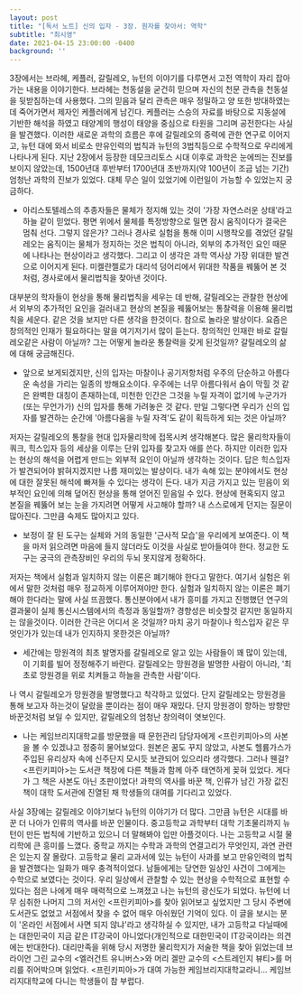 ```yaml
---
layout: post
title: "[독서 노트] 신의 입자 - 3장. 원자를 찾아서: 역학"
subtitle: "최시영"
date: 2021-04-15 23:00:00 -0400
background: ''
---
```

3장에서는 브라헤, 케플러, 갈릴레오, 뉴턴의 이야기를 다루면서 고전 역학이 자리 잡아가는 내용을 이야기한다. 브라헤는 천동설을 굳건히 믿으며 자신의 천문 관측을 천동설을 뒷받침하는데 사용했다. 그의 믿음과 달리 관측은 매우 정밀하고 양 또한 방대하였는데 죽어가면서 제자인 케플러에게 남긴다. 케플러는 스승의 자료를 바탕으로 지동설에 기반한 해석을 하였고 태양계의 행성이 태양을 중심으로 타원을 그리며 공전한다는 사실을 발견했다. 이러한 새로운 과학의 흐름은 후에 갈릴레오의 중력에 관한 연구로 이어지고, 뉴턴 대에 와서 비로소 만유인력의 법칙과 뉴턴의 3법칙등으로 수학적으로 우리에게 나타나게 된다. 지난 2장에서 등장한 데모크리토스 시대 이후로 과학은 눈에띄는 진보를 보이지 않았는데, 1500년대 후반부터 1700년대 초반까지(약 100년이 조금 넘는 기간) 엄청난 과학의 진보가 있었다. 대체 무슨 일이 있었기에 이런일이 가능할 수 있었는지 궁금하다.

+ 아리스토텔레스의 추종자들은 물체가 정지해 있는 것이 '가장 자연스러운 상태'라고 하늘 같이 믿었다. 평면 위에서 물체를 특정방향으로 밀면 잠시 움직이다가 결국은 멈춰 선다. 그렇지 않은가? 그러나 경사로 실험을 통해 이미 시행착오를 겪었던 갈릴레오는 움직이는 물체가 정지하는 것은 법칙이 아니라, 외부의 추가적인 요인 때문에 나타나는 현상이라고 생각했다. 그리고 이 생각은 과학 역사상 가장 위대한 발견으로 이어지게 된다. 미켈란젤로가 대리석 덩어리에서 위대한 작품을 꿰뚫어 본 것처럼, 경사로에서 물리법칙을 찾아낸 것이다.

대부분의 학자들이 현상을 통해 물리법칙을 세우는 데 반해, 갈릴레오는 관찰한 현상에서 외부의 추가적인 요인을 걸러내고 현상의 본질을 꿰뚫어보는 통찰력을 이용해 물리법칙을 세운다. 같은 것을 보지만 다른 생각을 한것이다. 참으로 놀라운 발상이다. 요즘은 창의적인 인재가 필요하다는 말을 여기저기서 많이 듣는다. 창의적인 인재란 바로 갈릴레오같은 사람이 아닐까? 그는 어떻게 놀라운 통찰력을 갖게 된것일까? 갈릴레오의 삶에 대해 궁금해진다.

+ 앞으로 보게되겠지만, 신의 입자는 마찰이나 공기저항처럼 우주의 단순하고 아름다운 속성을 가리는 일종의 방해요소이다. 우주에는 너무 아름다워서 숨이 막힐 것 같은 완벽한 대칭이 존재하는데, 미천한 인간은 그것을 누릴 자격이 없기에 누군가가(또는 무언가가) 신의 입자를 통해 가려놓은 것 같다. 만일 그렇다면 우리가 신의 입자를 발견하는 순간에 '아름다움을 누릴 자격'도 같이 획득하게 되는 것은 아닐까?

저자는 갈릴레오의 통찰을 현대 입자물리학에 접목시켜 생각해본다. 많은 물리학자들이 쿼크, 힉스입자 등의 세상을 이루는 단위 입자를 찾고자 애를 쓴다. 하지만 이러한 입자는 현상의 해석을 어렵게 만드는 외부적 요인이 아닐까 생각하는 것이다. 답은 힉스입자가 발견되어야 밝혀지겠지만 나름 재미있는 발상이다. 내가 속해 있는 분야에서도 현상에 대한 잘못된 해석에 빠져들 수 있다는 생각이 든다. 내가 지금 가지고 있는 믿음이 외부적인 요인에 의해 덮어진 현상을 통해 얻어진 믿음일 수 있다. 현상에 현혹되지 않고 본질을 꿰뚫어 보는 눈을 가지려면 어떻게 사고해야 할까? 내 스스로에게 던지는 질문이 많아진다. 그만큼 숙제도 많아지고 있다.

+ 보정이 잘 된 도구는 실체와 거의 동일한 '근사적 모습'을 우리에게 보여준다. 이 책을 마저 읽으려면 마음에 들지 않더라도 이것을 사실로 받아들여야 한다. 정교한 도구는 궁극의 관측장비인 우리의 두뇌 못지않게 정확하다.

저자는 책에서 실험과 일치하지 않는 이론은 폐기해야 한다고 말한다. 여기서 실험은 위에서 말한 것처럼 매우 정교하게 이루어져야만 한다. 실험과 일치하지 않는 이론은 폐기해야 한다라는 말에 사실 뜨끔했다. 통신분야에서 내가 흥미를 가지고 진행했던 연구의 결과물이 실제 통신시스템에서의 측정과 동일할까? 경향성은 비슷할것 같지만 동일하지는 않을것이다. 이러한 간극은 어디서 온 것일까? 마치 공기 마찰이나 힉스입자 같은 무엇인가가 있는데 내가 인지하지 못한것은 아닐까?

+ 세간에는 망원격의 최초 발명자를 갈릴레오로 알고 있는 사람들이 꽤 많이 있는데, 이 기회를 빌어 정정해주기 바란다. 갈릴레오는 망원경을 발명한 사람이 아니라, '최초로 망원경을 위로 치켜들고 하늘을 관측한 사람'이다.

나 역시 갈릴레오가 망원경을 발명했다고 착각하고 있었다. 단지 갈릴레오는 망원경을 통해 보고자 하는것이 달랐을 뿐이라는 점이 매우 재밌다. 단지 망원경이 향하는 방향만 바꾼것처럼 보일 수 있지만, 갈릴레오의 엄청난 창의력이 엿보인다.

+ 나는 케임브리지대학교를 방문했을 때 문헌관리 담당자에게 <프린키피아>의 사본을 볼 수 있겠냐고 정중히 물어보았다. 원본은 꿈도 꾸지 않았고, 사본도 헬륨가스가 주입된 유리상자 속에 신주단지 모시듯 보관되어 있으리라 생각했다. 그러나 웬걸? <프린키피아>는 도서관 책장에 다른 책들과 함께 아주 태연하게 꽂혀 있었다. 게다가 그 책은 사본도 아닌 초판이었다! 과학의 역사를 바꾼 책, 인류가 남긴 가장 값진 책이 대학 도서관에 진열된 채 학생들의 대여를 기다리고 있었다.

사실 3장에는 갈릴레오 이야기보다 뉴턴의 이야기가 더 많다. 그만큼 뉴턴은 시대를 바꾼 더 나아가 인류의 역사를 바꾼 인물이다. 중고등학교 과학부터 대학 기초물리까지 뉴턴이 만든 법칙에 기반하고 있으니 더 말해봐야 입만 아플것이다. 나는 고등학교 시절 물리학에 큰 흥미를 느꼈다. 중학교 까지는 수학과 과학의 연결고리가 무엇인지, 과연 관련은 있는지 잘 몰랐다. 고등학교 물리 교과서에 있는 뉴턴이 사과를 보고 만유인력의 법칙을 발견했다는 일화가 매우 충격적이었다. 남들에게는 당연한 일상인 사건이 그에게는 수학으로 보였다는 것이다. 우리 일상에서 관찰할 수 있는 현상을 수학적으로 표현할 수 있다는 점은 나에게 매우 매력적으로 느껴졌고 나는 뉴턴의 광신도가 되었다. 뉴턴에 너무 심취한 나머지 그의 저서인 <프린키피아>를 찾아 읽어보고 싶었지만 그 당시 주변에 도서관도 없었고 서점에서 찾을 수 없어 매우 아쉬웠던 기억이 있다. 이 글을 보시는 분이 '온라인 서점에서 사면 되지 않냐'라고 생각하실 수 있지만, 내가 고등학교 다닐때에는 대한민국이 지금 같은 IT강국이 아니었다(개인적으로 대한민국이 IT강국이라는 의견에는 반대한다). 대리만족을 위해 당시 저명한 물리학지가 저술한 책을 찾아 읽었는데 브라이언 그린 교수의 <엘러건트 유니버스>와 머리 겔만 교수의 <스트레인지 뷰티>를 머리를 쥐어박으며 읽었다. <프린키피아>가 대여 가능한 케임브리지대학교라니... 케임브리지대학교에 다니는 학생들이 참 부럽다.